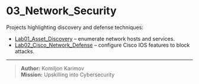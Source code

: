 # 03_Network_Security

Projects highlighting discovery and defense techniques:
- [Lab01_Asset_Discovery](./Lab01_Asset_Discovery) – enumerate network hosts and services.
- [Lab02_Cisco_Network_Defense](./Lab02_Cisco_Network_Defense) – configure Cisco IOS features to block attacks.

---

> **Author:** Komiljon Karimov  
> **Mission:** Upskilling into Cybersecurity

